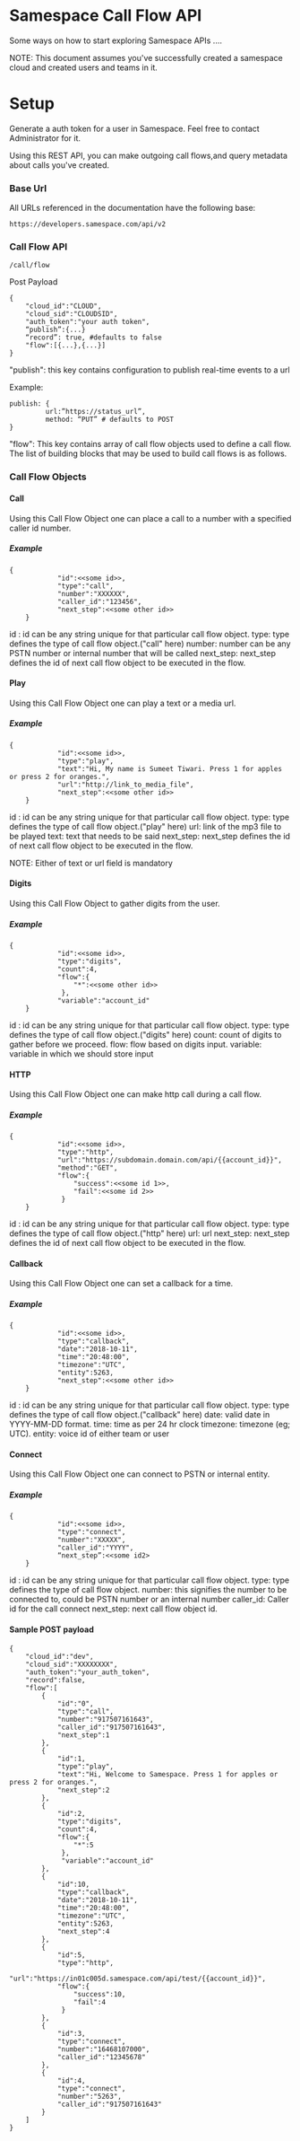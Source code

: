 # Samespace Call Flow API

Some ways on how to start exploring Samespace APIs ....

NOTE: This document assumes you've successfully created a samespace cloud and created users and teams in it.

# Setup

Generate a auth token for a user in Samespace.  Feel free to contact Administrator for it.

Using this REST API, you can make outgoing call flows,and query metadata about calls you've created. 

### Base Url

All URLs referenced in the documentation have the following base:

```https://developers.samespace.com/api/v2```


### Call Flow API

```/call/flow```

Post Payload

```
{
	"cloud_id":"CLOUD",
	"cloud_sid":"CLOUDSID",
	"auth_token":"your auth token",
	“publish”:{...}
	“record”: true, #defaults to false
	"flow":[{...},{...}]
}
```

"publish": this key contains configuration to publish real-time events to a url 

 Example: 
 ```
 publish: {
		  url:”https://status_url”,
		  method: “PUT” # defaults to POST 
}
```

"flow": This key contains array of call flow objects used to define a call flow. The list of building blocks that may be used to build call flows is as follows.

### Call Flow Objects

#### Call

Using this Call Flow Object one can place a call to a number with a  specified caller id number.

##### Example
```
{
			"id":<<some id>>,
			"type":"call",
			"number":"XXXXXX",
			"caller_id":"123456",
			"next_step":<<some other id>>
	}
```
id : id can be any string unique for that particular call flow object.
type: type defines the type of call flow object.("call" here)
number: number can be any PSTN number or internal number that will be called
next_step: next_step defines the id of next call flow object to be executed in the flow.

#### Play

Using this Call Flow Object one can play a text or a media url.

##### Example
```
{
			"id":<<some id>>,
			"type":"play",
			"text":"Hi, My name is Sumeet Tiwari. Press 1 for apples or press 2 for oranges.",
            "url":"http://link_to_media_file",
			"next_step":<<some other id>>
	}
```
id : id can be any string unique for that particular call flow object.
type: type defines the type of call flow object.("play" here)
url: link of the mp3 file to be played
text: text that needs to be said
next_step: next_step defines the id of next call flow object to be executed in the flow.

NOTE: Either of text or url field is mandatory

#### Digits

Using this Call Flow Object to gather digits from the user.

##### Example
```
{
            "id":<<some id>>,
			"type":"digits",
			"count":4,
			"flow":{
				"*":<<some other id>>
			 },
			"variable":"account_id"
	}
```
id : id can be any string unique for that particular call flow object.
type: type defines the type of call flow object.("digits" here)
count: count of digits to gather before we proceed.
flow: flow based on digits input.
variable: variable in which we should store input

#### HTTP

Using this Call Flow Object one can make http call during a call flow.

##### Example
```
{
			"id":<<some id>>,
			"type":"http",
			"url":"https://subdomain.domain.com/api/{{account_id}}",
            "method":"GET",
			"flow":{
				"success":<<some id 1>>,
				"fail":<<some id 2>>
			 }
	}
```
id : id can be any string unique for that particular call flow object.
type: type defines the type of call flow object.("http" here)
url: url 
next_step: next_step defines the id of next call flow object to be executed in the flow.

#### Callback

Using this Call Flow Object one can set a callback for a time.

##### Example
```
{
			"id":<<some id>>,
			"type":"callback",
			"date":"2018-10-11",
			"time":"20:48:00",
			"timezone":"UTC",
			"entity":5263,
			"next_step":<<some other id>>
	}
```
id : id can be any string unique for that particular call flow object.
type: type defines the type of call flow object.("callback" here)
date: valid date in YYYY-MM-DD format.
time: time as per 24 hr clock
timezone: timezone (eg; UTC).
entity: voice id of either team or user

#### Connect

Using this Call Flow Object one can connect to PSTN or internal entity.

##### Example
```
{
		    "id":<<some id>>,
			"type":"connect",
			"number":"XXXXX",
			"caller_id":"YYYY",
			“next_step”:<<some id2>
	}
```
id : id can be any string unique for that particular call flow object.
type: type defines the type of call flow object.
number: this signifies the number to be connected to, could be PSTN number or an internal number
caller_id: Caller id for the call connect
next_step: next call flow object id.

#### Sample POST payload
```
{
	"cloud_id":"dev",
	"cloud_sid":"XXXXXXXX",
	"auth_token":"your_auth_token",
	"record":false,
	"flow":[
		{
			"id":"0",
			"type":"call",
			"number":"917507161643",
			"caller_id":"917507161643",
			"next_step":1
		},
		{
			"id":1,
			"type":"play",
			"text":"Hi, Welcome to Samespace. Press 1 for apples or press 2 for oranges.",
			"next_step":2
		},
		{
			"id":2,
			"type":"digits",
			"count":4,
			"flow":{
				"*":5
			 },
			 "variable":"account_id"
		},
		{
			"id":10,
			"type":"callback",
			"date":"2018-10-11",
			"time":"20:48:00",
			"timezone":"UTC",
			"entity":5263,
			"next_step":4
		},
		{
			"id":5,
			"type":"http",
			"url":"https://in01c005d.samespace.com/api/test/{{account_id}}",
			"flow":{
				"success":10,
				"fail":4
			 }
		},
		{
			"id":3,
			"type":"connect",
			"number":"16468107000",
			"caller_id":"12345678"
		},	
		{
			"id":4,
			"type":"connect",
			"number":"5263",
			"caller_id":"917507161643"
		}
	]
}
```
